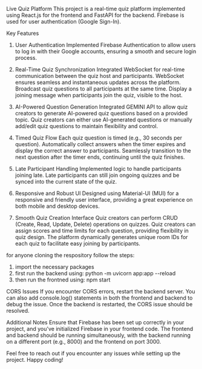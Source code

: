 Live Quiz Platform
This project is a real-time quiz platform implemented using React.js for the frontend and FastAPI for the backend. Firebase is used for user authentication (Google Sign-In).

Key Features
1. User Authentication
Implemented Firebase Authentication to allow users to log in with their Google accounts, ensuring a smooth and secure login process.

2. Real-Time Quiz Synchronization
Integrated WebSocket for real-time communication between the quiz host and participants. WebSocket ensures seamless and instantaneous updates across the platform.
Broadcast quiz questions to all participants at the same time.
Display a joining message when participants join the quiz, visible to the host.

3. AI-Powered Question Generation
Integrated GEMINI API to allow quiz creators to generate AI-powered quiz questions based on a provided topic.
Quiz creators can either use AI-generated questions or manually add/edit quiz questions to maintain flexibility and control.

4. Timed Quiz Flow
Each quiz question is timed (e.g., 30 seconds per question).
Automatically collect answers when the timer expires and display the correct answer to participants.
Seamlessly transition to the next question after the timer ends, continuing until the quiz finishes.

5. Late Participant Handling
Implemented logic to handle participants joining late. Late participants can still join ongoing quizzes and be synced into the current state of the quiz.

6. Responsive and Robust UI
Designed using Material-UI (MUI) for a responsive and friendly user interface, providing a great experience on both mobile and desktop devices.

7. Smooth Quiz Creation Interface
Quiz creators can perform CRUD (Create, Read, Update, Delete) operations on quizzes.
Quiz creators can assign scores and time limits for each question, providing flexibility in quiz design.
The platform dynamically generates unique room IDs for each quiz to facilitate easy joining by participants.

for anyone cloning the respository follow the steps:
1) import the necessary packages
2) first run the backend using: python -m uvicorn app:app --reload
3) then run the frontned using: npm start

CORS Issues
If you encounter CORS errors, restart the backend server. You can also add console.log() statements in both the frontend and backend to debug the issue. Once the backend is restarted, the CORS issue should be resolved.

Additional Notes
Ensure that Firebase has been set up correctly in your project, and you've initialized Firebase in your frontend code.
The frontend and backend should be running simultaneously, with the backend running on a different port (e.g., 8000) and the frontend on port 3000.

Feel free to reach out if you encounter any issues while setting up the project. Happy coding!


